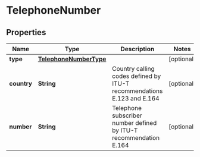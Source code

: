 # TelephoneNumber

## Properties
Name | Type | Description | Notes
------------ | ------------- | ------------- | -------------
**type** | [**TelephoneNumberType**](TelephoneNumberType.md) |  |  [optional]
**country** | **String** | Country calling codes defined by ITU-T recommendations E.123 and E.164 |  [optional]
**number** | **String** | Telephone subscriber number defined by ITU-T recommendation E.164 |  [optional]
